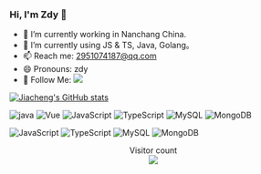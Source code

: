 ###  Hi, I'm Zdy 👋
- 🔭 I’m currently working in Nanchang China.
- 🌱 I’m currently using JS & TS, Java, Golang。
- 📫 Reach me: 2951074187@qq.com
- 😄 Pronouns: zdy
- 👏 Follow Me: [![](https://img.shields.io/github/followers/zdy-zg-QQ?label=follow%20me&style=social)](https://github.com/zdy-zg-QQ/)

[![Jiacheng's GitHub stats](https://github-readme-stats.vercel.app/api?username=zdy-zg-QQ)](https://gitee.com/zdy-zg-QQ)

![java](https://img.shields.io/badge/%20-%20java-brightgreeng?style=for-the-badge&logo=java&logoColor=white)
![Vue](https://img.shields.io/badge/%20-%20vue-yellow?style=for-the-badge&logo=vue&logoColor=white)
![JavaScript](https://img.shields.io/badge/%20-%20javaScript-brightgreeng?style=for-the-badge&logo=javaScript&logoColor=white)
![TypeScript](https://img.shields.io/badge/%20-%20typeScript-yellow?style=for-the-badge&logo=typescript&logoColor=white)
![MySQL](https://img.shields.io/badge/%20-%20mysql-brightgreeng?style=for-the-badge&logo=mysql&logoColor=white)
![MongoDB](https://img.shields.io/badge/%20-%20mongodb-yellow?style=for-the-badge&logo=mongodb&logoColor=white)

![JavaScript](https://img.shields.io/badge/JavaScript-%23323330.svg?logo=javascript&logoColor=%23F7DF1E&style=flat-square)
![TypeScript](https://img.shields.io/badge/TypeScript-%23007acc.svg?logo=typescript&logoColor=white&style=flat-square)
![MySQL](https://img.shields.io/badge/MySQL-%234479a1.svg?logo=MySQL&logoColor=white&style=flat-square")
![MongoDB](https://img.shields.io/badge/Mongodb-%234ea94b.svg?logo=Mongodb&logoColor=white&style=flat-square">)

<!-- <img align="left" src="https://github-readme-stats.vercel.app/api?username=anncwb&show_icons=true&theme=radical" /> -->
<p align="center">
  Visitor count<br>
  <img src="https://profile-counter.glitch.me/zdy-zg-QQ/count.svg" />
</p>
